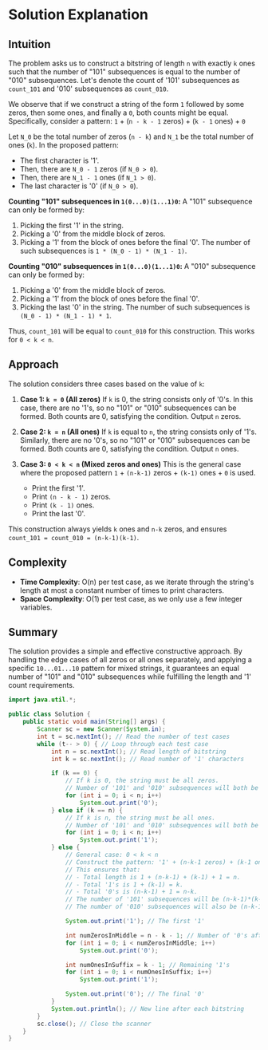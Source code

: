 # Solution Explanation

## Intuition
The problem asks us to construct a bitstring of length `n` with exactly `k` ones such that the number of "101" subsequences is equal to the number of "010" subsequences.
Let's denote the count of '101' subsequences as `count_101` and '010' subsequences as `count_010`.

We observe that if we construct a string of the form `1` followed by some zeros, then some ones, and finally a `0`, both counts might be equal. Specifically, consider a pattern:
`1` + (`n - k - 1` zeros) + (`k - 1` ones) + `0`

Let `N_0` be the total number of zeros (`n - k`) and `N_1` be the total number of ones (`k`).
In the proposed pattern:
- The first character is '1'.
- Then, there are `N_0 - 1` zeros (if `N_0 > 0`).
- Then, there are `N_1 - 1` ones (if `N_1 > 0`).
- The last character is '0' (if `N_0 > 0`).

**Counting "101" subsequences in `1(0...0)(1...1)0`:**
A "101" subsequence can only be formed by:
1.  Picking the first '1' in the string.
2.  Picking a '0' from the middle block of zeros.
3.  Picking a '1' from the block of ones before the final '0'.
The number of such subsequences is `1 * (N_0 - 1) * (N_1 - 1)`.

**Counting "010" subsequences in `1(0...0)(1...1)0`:**
A "010" subsequence can only be formed by:
1.  Picking a '0' from the middle block of zeros.
2.  Picking a '1' from the block of ones before the final '0'.
3.  Picking the last '0' in the string.
The number of such subsequences is `(N_0 - 1) * (N_1 - 1) * 1`.

Thus, `count_101` will be equal to `count_010` for this construction. This works for `0 < k < n`.

## Approach
The solution considers three cases based on the value of `k`:

1.  **Case 1: `k = 0` (All zeros)**
    If `k` is 0, the string consists only of '0's. In this case, there are no '1's, so no "101" or "010" subsequences can be formed. Both counts are 0, satisfying the condition. Output `n` zeros.

2.  **Case 2: `k = n` (All ones)**
    If `k` is equal to `n`, the string consists only of '1's. Similarly, there are no '0's, so no "101" or "010" subsequences can be formed. Both counts are 0, satisfying the condition. Output `n` ones.

3.  **Case 3: `0 < k < n` (Mixed zeros and ones)**
    This is the general case where the proposed pattern `1` + `(n-k-1)` zeros + `(k-1)` ones + `0` is used.
    - Print the first '1'.
    - Print `(n - k - 1)` zeros.
    - Print `(k - 1)` ones.
    - Print the last '0'.

This construction always yields `k` ones and `n-k` zeros, and ensures `count_101 = count_010 = (n-k-1)(k-1)`.

## Complexity
-   **Time Complexity**: O(n) per test case, as we iterate through the string's length at most a constant number of times to print characters.
-   **Space Complexity**: O(1) per test case, as we only use a few integer variables.

## Summary
The solution provides a simple and effective constructive approach. By handling the edge cases of all zeros or all ones separately, and applying a specific `10...01...10` pattern for mixed strings, it guarantees an equal number of "101" and "010" subsequences while fulfilling the length and '1' count requirements.

```java
import java.util.*;

public class Solution {
    public static void main(String[] args) {
        Scanner sc = new Scanner(System.in);
        int t = sc.nextInt(); // Read the number of test cases
        while (t-- > 0) { // Loop through each test case
            int n = sc.nextInt(); // Read length of bitstring
            int k = sc.nextInt(); // Read number of '1' characters

            if (k == 0) {
                // If k is 0, the string must be all zeros.
                // Number of '101' and '010' subsequences will both be 0.
                for (int i = 0; i < n; i++)
                    System.out.print('0');
            } else if (k == n) {
                // If k is n, the string must be all ones.
                // Number of '101' and '010' subsequences will both be 0.
                for (int i = 0; i < n; i++)
                    System.out.print('1');
            } else {
                // General case: 0 < k < n
                // Construct the pattern: '1' + (n-k-1 zeros) + (k-1 ones) + '0'
                // This ensures that:
                // - Total length is 1 + (n-k-1) + (k-1) + 1 = n.
                // - Total '1's is 1 + (k-1) = k.
                // - Total '0's is (n-k-1) + 1 = n-k.
                // The number of '101' subsequences will be (n-k-1)*(k-1).
                // The number of '010' subsequences will also be (n-k-1)*(k-1).

                System.out.print('1'); // The first '1'

                int numZerosInMiddle = n - k - 1; // Number of '0's after the first '1'
                for (int i = 0; i < numZerosInMiddle; i++)
                    System.out.print('0');

                int numOnesInSuffix = k - 1; // Remaining '1's
                for (int i = 0; i < numOnesInSuffix; i++)
                    System.out.print('1');

                System.out.print('0'); // The final '0'
            }
            System.out.println(); // New line after each bitstring
        }
        sc.close(); // Close the scanner
    }
}
```

